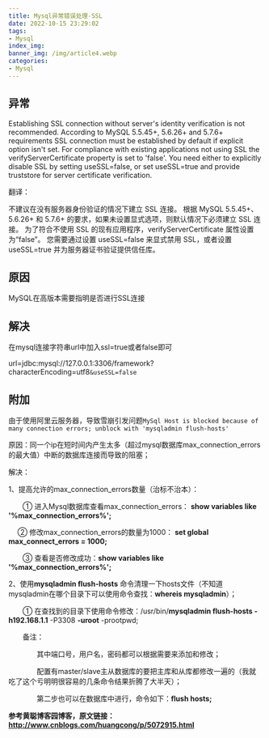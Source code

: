 ```yaml
---
title: Mysql异常错误处理-SSL
date: 2022-10-15 23:29:02
tags: 
- Mysql
index_img: 
banner_img: /img/article4.webp
categories:
- Mysql
---
```


## 异常

Establishing SSL connection without server's identity verification is not recommended. According to MySQL 5.5.45+, 5.6.26+ and 5.7.6+ requirements SSL connection must be established by default if explicit option isn't set. For compliance with existing applications not using SSL the verifyServerCertificate property is set to 'false'. You need either to explicitly disable SSL by setting useSSL=false, or set useSSL=true and provide truststore for server certificate verification.

翻译：

不建议在没有服务器身份验证的情况下建立 SSL 连接。 根据 MySQL 5.5.45+、5.6.26+ 和 5.7.6+ 的要求，如果未设置显式选项，则默认情况下必须建立 SSL 连接。 为了符合不使用 SSL 的现有应用程序，verifyServerCertificate 属性设置为“false”。 您需要通过设置 useSSL=false 来显式禁用 SSL，或者设置 useSSL=true 并为服务器证书验证提供信任库。

## 原因

MySQL在高版本需要指明是否进行SSL连接

## 解决

在mysql连接字符串url中加入ssl=true或者false即可

url=jdbc:mysql://127.0.0.1:3306/framework?characterEncoding=utf8`&useSSL=false`

## 附加

由于使用阿里云服务器，导致雪崩引发问题`MySql Host is blocked because of many connection errors; unblock with 'mysqladmin flush-hosts'`

原因：同一个ip在短时间内产生太多（超过mysql数据库max_connection_errors的最大值）中断的数据库连接而导致的阻塞；

解决：

1、提高允许的max_connection_errors数量（治标不治本）：

　　① 进入Mysql数据库查看max_connection_errors： **show variables like '%max_connection_errors%';**

　  ② 修改max_connection_errors的数量为1000： **set global max_connect_errors = 1000;**

　　③ 查看是否修改成功：**show variables like '%max_connection_errors%';**

2、使用**mysqladmin flush-hosts** 命令清理一下hosts文件（不知道mysqladmin在哪个目录下可以使用命令查找：**whereis mysqladmin**）；

　　① 在查找到的目录下使用命令修改：/usr/bin/**mysqladmin flush-hosts -h192.168.1.1** -P3308 **-uroot** -prootpwd;

　　备注：

　　　　其中端口号，用户名，密码都可以根据需要来添加和修改；

　　　　配置有master/slave主从数据库的要把主库和从库都修改一遍的（我就吃了这个亏明明很容易的几条命令结果折腾了大半天）；

　　　　第二步也可以在数据库中进行，命令如下：**flush hosts;**

**参考黄聪博客园博客，原文链接：http://www.cnblogs.com/huangcong/p/5072915.html**